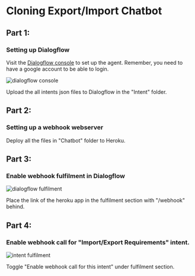 # Cloning Export/Import Chatbot

## Part 1: 

### Setting up Dialogflow

Visit the [Dialogflow console](https://dialogflow.cloud.google.com/) to set up the agent. Remember, you need to have a google account to be able to login.

![dialogflow console](https://cloud-9x2pb85rb.vercel.app/screenshot7.png)

Upload the all intents json files to Dialogflow in the "Intent" folder.

## Part 2: 

### Setting up a webhook webserver

Deploy all the files in "Chatbot" folder to Heroku.

## Part 3: 

### Enable webhook fulfilment in Dialogflow

![dialogflow fulfilment](https://ucf654ffc522d27a2e066471feb9.dl.dropboxusercontent.com/cd/0/get/BTTJrCYYeB-wSRRKNQ6z6x7USplLCL9aOFJ8NmLm1aWhCYL25aLy6ALqqcGm8qS0SJcIh56y0URzyANwPeSLi1MrzkBuUx9p8PKjlVfgmaU1PjyT_B-cRYjtEfyI_OwCCfsfHsyhWAfo6kXxoliHCnzW/file?dl=1#)

Place the link of the heroku app in the fulfilment section with "/webhook" behind.

## Part 4: 

### Enable webhook call for "Import/Export Requirements" intent.

![intent fulfilment](https://task3.yukcheong.ml/wp-content/uploads/2021/07/IntentFulfilment.png)

Toggle "Enable webhook call for this intent" under fulfilment section.
